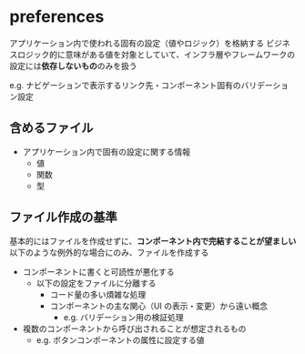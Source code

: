 # preferences

アプリケーション内で使われる固有の設定（値やロジック）を格納する
ビジネスロジック的に意味がある値を対象としていて、インフラ層やフレームワークの設定には**依存しないもの**のみを扱う

e.g. ナビゲーションで表示するリンク先・コンポーネント固有のバリデーション設定

## 含めるファイル

- アプリケーション内で固有の設定に関する情報
  - 値
  - 関数
  - 型

## ファイル作成の基準

基本的にはファイルを作成せずに、**コンポーネント内で完結することが望ましい**
以下のような例外的な場合にのみ、ファイルを作成する

- コンポーネントに書くと可読性が悪化する
  - 以下の設定をファイルに分離する
    - コード量の多い煩雑な処理
    - コンポーネントの主な関心（UI の表示・変更）から遠い概念
      - e.g. バリデーション用の検証処理
- 複数のコンポーネントから呼び出されることが想定されるもの
  - e.g. ボタンコンポーネントの属性に設定する値
